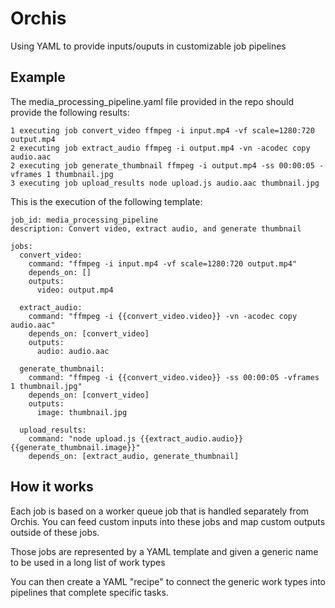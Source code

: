 # Orchis

Using YAML to provide inputs/ouputs in customizable job pipelines

## Example

The media_processing_pipeline.yaml file provided in the repo should provide the following results:

```
1 executing job convert_video ffmpeg -i input.mp4 -vf scale=1280:720 output.mp4
2 executing job extract_audio ffmpeg -i output.mp4 -vn -acodec copy audio.aac
2 executing job generate_thumbnail ffmpeg -i output.mp4 -ss 00:00:05 -vframes 1 thumbnail.jpg
3 executing job upload_results node upload.js audio.aac thumbnail.jpg
```

This is the execution of the following template:

```
job_id: media_processing_pipeline
description: Convert video, extract audio, and generate thumbnail

jobs:
  convert_video:
    command: "ffmpeg -i input.mp4 -vf scale=1280:720 output.mp4"
    depends_on: []
    outputs:
      video: output.mp4

  extract_audio:
    command: "ffmpeg -i {{convert_video.video}} -vn -acodec copy audio.aac"
    depends_on: [convert_video]
    outputs:
      audio: audio.aac

  generate_thumbnail:
    command: "ffmpeg -i {{convert_video.video}} -ss 00:00:05 -vframes 1 thumbnail.jpg"
    depends_on: [convert_video]
    outputs:
      image: thumbnail.jpg

  upload_results:
    command: "node upload.js {{extract_audio.audio}} {{generate_thumbnail.image}}"
    depends_on: [extract_audio, generate_thumbnail]
```

## How it works

Each job is based on a worker queue job that is handled separately from Orchis. You can feed custom inputs into these jobs and map custom outputs outside of these jobs.

Those jobs are represented by a YAML template and given a generic name to be used in a long list of work types

You can then create a YAML "recipe" to connect the generic work types into pipelines that complete specific tasks.
